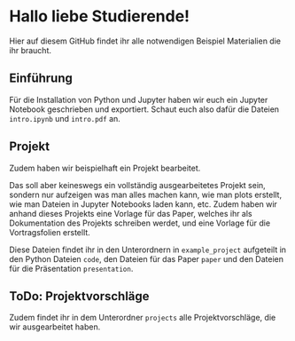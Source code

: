 # Hallo liebe Studierende!

Hier auf diesem GitHub findet ihr alle notwendigen Beispiel Materialien die ihr braucht.

## Einführung
Für die Installation von Python und Jupyter haben wir euch ein Jupyter Notebook geschrieben und exportiert.
Schaut euch also dafür die Dateien `intro.ipynb` und `intro.pdf` an.

## Projekt
Zudem haben wir beispielhaft ein Projekt bearbeitet.

Das soll aber keineswegs ein vollständig ausgearbeitetes Projekt sein, sondern nur aufzeigen was man alles machen kann, wie man plots erstellt, wie man Dateien in Jupyter Notebooks laden kann, etc. Zudem haben wir anhand dieses Projekts eine Vorlage für das Paper, welches ihr als Dokumentation des Projekts schreiben werdet, und eine Vorlage für die Vortragsfolien erstellt.

Diese Dateien findet ihr in den Unterordnern in `example_project` aufgeteilt in den Python Dateien `code`, den Dateien für das Paper `paper` und den Dateien für die Präsentation `presentation`.

## ToDo: Projektvorschläge
Zudem findet ihr in dem Unterordner `projects` alle Projektvorschläge, die wir ausgearbeitet haben.
